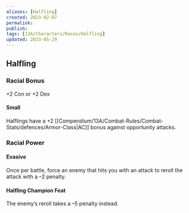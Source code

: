 ```yaml
---
aliases: [Halfling]
created: 2023-02-07
permalink: 
publish: 
tags: [13A/Characters/Races/Halfling]
updated: 2023-05-29
---
```


## Halfling

### Racial Bonus

+2 Con or +2 Dex

#### Small

Halflings have a +2 [[Compendium/13A/Combat-Rules/Combat-Stats/defences/Armor-Class|AC]] bonus against opportunity attacks.

### Racial Power

#### Evasive

Once per battle, force an enemy that hits you with an attack to reroll the attack with a –2 penalty.

#### Halfling Champion Feat

The enemy’s reroll takes a –5 penalty instead.
